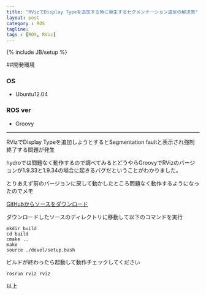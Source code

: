 ```yaml
---
title: "RVizでDisplay Typeを追加する時に発生するセグメンテーション違反の解決策"
layout: post
category : ROS
tagline: 
tags : [ROS, RViz]
---
```


{% include JB/setup %} 

##開発環境

### OS

 * Ubuntu12.04

### ROS ver

 * Groovy

********** 

RVizでDisplay Typeを追加しようとするとSegmentation faultと表示され強制終了する問題が発生

hydroでは問題なく動作するので調べてみるとどうやらGroovyでRVizのバージョンが1.9.33と1.9.34の場合に起きるバグだということがわかりました。

とりあえず前のバージョンに戻して動かしたところ問題なく動作するようになったのでメモ

[GitHubからソースをダウンロード](https://github.com/ros-visualization/rviz/tree/1.9.32 )

ダウンロードしたソースのディレクトリに移動して以下のコマンドを実行

    mkdir build
    cd build
    cmake ..
    make
    source ./devel/setup.bash

ビルドが終わったら起動して動作チェックしてください

    rosrun rviz rviz

以上

